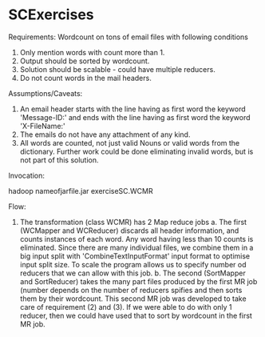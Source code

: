 # SCExercises

Requirements: Wordcount on tons of email files with following conditions

1. Only mention words with count more than 1.
2. Output should be sorted by wordcount.
3. Solution should be scalable - could have multiple reducers.
4. Do not count words in the mail headers.



Assumptions/Caveats: 

1. An email header starts with the line having as first word the keyword 'Message-ID:' and ends with the line having as first word the keyword 'X-FileName:'
2. The emails do not have any attachment of any kind.
3. All words are counted, not just valid Nouns or valid words from the dictionary. Further work could be done eliminating invalid words, but is not part of this solution.



Invocation: 

hadoop nameofjarfile.jar exerciseSC.WCMR <inputPath> <outputPath> <numReducers>



Flow:

1. The transformation (class WCMR) has 2 Map reduce jobs 
  a. The first (WCMapper and WCReducer) discards all header information, and counts instances of each word. Any word having less than 10 counts is eliminated. Since there are many individual files, we combine them in a big input split with 'CombineTextInputFormat' input format to optimise input split size. To scale the program allows us to specify number od reducers that we can allow with this job.
  b. The second (SortMapper and SortReducer) takes the many part files produced by the first MR job (number depends on the number of reducers spifies and then sorts them by their wordcount. This second MR job was developed to take care of requirement (2) and (3). If we were able to do with only 1 reducer, then we could have used that to sort by wordcount in the first MR job.


